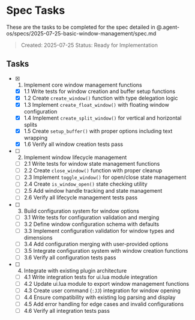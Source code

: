 # Spec Tasks

These are the tasks to be completed for the spec detailed in @.agent-os/specs/2025-07-25-basic-window-management/spec.md

> Created: 2025-07-25
> Status: Ready for Implementation

## Tasks

- [x] 1. Implement core window management functions
  - [x] 1.1 Write tests for window creation and buffer setup functions
  - [x] 1.2 Create `create_window()` function with type delegation logic
  - [x] 1.3 Implement `create_float_window()` with floating window configuration
  - [x] 1.4 Implement `create_split_window()` for vertical and horizontal splits
  - [x] 1.5 Create `setup_buffer()` with proper options including text wrapping
  - [x] 1.6 Verify all window creation tests pass

- [ ] 2. Implement window lifecycle management
  - [ ] 2.1 Write tests for window state management functions
  - [ ] 2.2 Create `close_window()` function with proper cleanup
  - [ ] 2.3 Implement `toggle_window()` for open/close state management
  - [ ] 2.4 Create `is_window_open()` state checking utility
  - [ ] 2.5 Add window handle tracking and state management
  - [ ] 2.6 Verify all lifecycle management tests pass

- [ ] 3. Build configuration system for window options
  - [ ] 3.1 Write tests for configuration validation and merging
  - [ ] 3.2 Define window configuration schema with defaults
  - [ ] 3.3 Implement configuration validation for window types and dimensions
  - [ ] 3.4 Add configuration merging with user-provided options
  - [ ] 3.5 Integrate configuration system with window creation functions
  - [ ] 3.6 Verify all configuration tests pass

- [ ] 4. Integrate with existing plugin architecture
  - [ ] 4.1 Write integration tests for ui.lua module integration
  - [ ] 4.2 Update ui.lua module to export window management functions
  - [ ] 4.3 Create user command (`:JJ`) integration for window opening
  - [ ] 4.4 Ensure compatibility with existing log parsing and display
  - [ ] 4.5 Add error handling for edge cases and invalid configurations
  - [ ] 4.6 Verify all integration tests pass